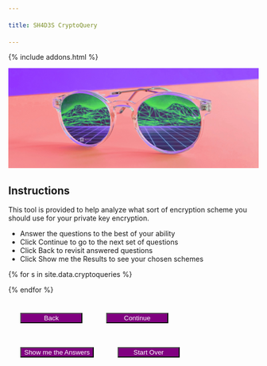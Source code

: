 ```yaml
---

title: SH4D3S CryptoQuery

---
```

<style>
button {
    margin: 24px;
    background: purple;
    color: white;
    min-width: 125px;
}

section {
    margin-bottom: 24px;
    display: none;
}

.subquestion {
    margin-left: 45px;
    display: none;
    margin-bottom: 0px;
}
.nosoup {
    display: none;
}
#error {
    display:none;
    font-weight: bold;
    color: black;
    background: red;
}

.blurb {
    font-size: smaller;
    background: lightgrey;
    color: black;
    margin-left: 12px;
    padding: 4px;
    border-radius: 8px;
}
</style>
{% include addons.html %}

![header image](/assets/images/sh4d3s_cp2.png)


## Instructions
This tool is provided to help analyze what sort of encryption scheme you should use for your private key encryption.

* Answer the questions to the best of your ability
* Click Continue to go to the next set of questions
* Click Back to revisit answered questions
* Click Show me the Results to see your chosen schemes

<div id='error'>Please answer all questions in this section to continue</div>
{% for s in site.data.cryptoqueries %}
<section id="{{s.secid}}">
<h3>{{ s.section }}</h3>
{% assign inputtype = 'radio' %}
{% for q in s.questions %}
{% if q.type == 'multichoice' %}
{% assign inputtype = 'checkbox' %}
{% endif %}

<strong>Q: {{ q.q }}</strong><br>
{% if q.type == 'singlechoice' or q.type == 'multichoice' %}
{% for a in q.answers %}
<div>
<input type='{{ inputtype }}' id="{{a.id}}" name="{{q.qid}}" value="{{a.a}}" data-subq="{{a.questions.size}}"/>
<label for="{{a.id}}">{{a.a}}</label><br>

{% if a.questions.size > 0 %}
<section class='subquestion'>
{% for subq in a.questions %}
<strong>Q: {{ subq.q }}</strong><br>
{% if subq.type == 'singlechoice' %}
{% for a in subq.answers %}
<input type='radio' id="{{a.id}}" name="{{subq.qid}}" value="{{a.a}}"/>
<label for="{{a.id}}">{{a.a}}</label><br>
{%if a.id == 'a3q5' %}
<div class='nosoup'><a href="https://knowyourmeme.com/memes/no-soup-for-you-soup-nazi" target="_blank"><img src="assets/images/nosoup.jpg"><br>We will assume the answer is false.</a></div>
{%endif%}
{% endfor %} <!-- for a in subq.answers -->
{% endif %} <!-- if subq.type == 'singlechoice' -->
{% if subq.type == 'dropdown' %}
<select id="{{a.id}}" name="{{q.qid}}">
{% for a in subq.answers %}
<option value="{{a.a}}">{{a.a}}</option>
{% endfor %} <!-- for a in subq.answers -->
</select><br>
{% endif %} <!-- if subq.type == 'dropdown' -->
<br>
{% endfor %} <!-- for subq in a.questions -->
</section>
{% endif %} <!-- if a.questions.size > 0 -->
</div>
{% endfor %} <!-- for a in q.answers -->

{% endif %} <!-- if q.type == 'singlechoice' or q.type == 'multichoice' -->

{% if q.type == 'dropdown' %}
<select id="{{a.id}}" name="{{q.qid}}">
{% for a in q.answers %}
<div>
<option value="{{a.a}}">{{a.a}}</option>
{% endfor %}
</select><br>
{% endif %}

<br>
{% endfor %}
</section>

{% endfor %}

<section id='final'>

</section>

<button id='prevSection'>Back</button><button id='nextSection'>Continue</button><button id='showAnswers'>Show me the Answers</button><button id='startOver'>Start Over</button>


<script type='text/javascript'>
var on_section = 's1';
var sections = ['s1','s2','s3'];   
var all_answers = {
        "a1q4": [ "a1","a2","a3","a4","a5","a6","a7","a8","a9","a10","a11","a12","a13" ],
        "a2q4":  [ "a4","a5","a6","a7","a8","a9","a10","a11","a12","a13","a14"],
        "a3q4":  [ "a4","a5","a6","a7","a8","a9","a10","a11","a12","a13" ],
        "a1q1": ["a1","a2","a3","a4","a5","a6","a7","a9","a10","a12","a13","a14"],
        "a2q1": ["a1","a2","a3","a4","a5","a6","a7","a8","a9","a10","a11","a12","a13","a14"],
        "a1q2": ["a1","a2","a11"],
        "a2q2": ["a1","a2","a3","a4","a5","a6","a7","a8","a9","a10","a11","a12","a13","a14"],
        "a1q3": ["a1","a2","a3","a11"],
        "a2q3": ["a1","a2","a3","a4","a5","a6","a7","a8","a9","a10","a11","a12","a13","a14"],
        "a1q5": ["a4","a5","a6","a7","a10","a13","a14"],
        "a2q5": ["a1","a2","a3","a4","a5","a6","a7","a8","a9","a10","a11","a12","a13"],
        "a3q5": ["a1","a2","a3","a4","a5","a6","a7","a8","a9","a10","a11","a12","a13"],
        "a1q6": ["a5","a6","a7","a11","a14"],
        "a2q6": ["a1","a2","a3", "a4", "a5","a8","a9","a10","a12","a13","a14"],
        "a3q6": ["a3","a4", "a5","a8","a9","a10","a12","a13","a14"],
        "a1q7": ["a1","a3","a11"],
        "a2q7": ["a2","a8","a9","a12"],
        "a3q7": ["a4","a5","a6","a7","a10","a13","a14"]
        };
var chosen_answers = ["a1","a2","a3","a4","a5","a6","a7","a8","a9","a10","a11","a12","a13","a14","a15"];
var running_answers = [["a1","a2","a3","a4","a5","a6","a7","a8","a9","a10","a11","a12","a13","a14","a15"]];

$(function () {

    init();
   

   $('#nextSection').click(function() {
       $('#error').hide();
        add_answers = [];
        qcount = 0;
        acount = 0;
        $(':radio').each(function () {
            if($(this).is(':visible') && $(this).is(":checked") && $(this).data('subq') != '1'){
                add_answers.push(all_answers[$(this).attr('id')]);
            }

            if($(this).is(':visible') && $(this).is(':checked')) {
                acount +=1;
            }
        });
        
        $(':checkbox').each(function () {
            if($(this).is(':visible') && $(this).is(":checked") && $(this).data('subq') != '1'){
                add_answers.push(all_answers[$(this).attr('id')]);                
            }
            if($(this).is(':visible') && $(this).is(':checked')) {
                acount +=1;
            }
        });
       
       $('strong').each(function(){
           
           if($(this).is(':visible'))
                qcount += 1;                
       });
       
        if(acount < qcount) {
            $('#error').show();
            return;
        }

        for(let ans in add_answers) {
            addAnswers(add_answers[ans]);
        }

        ndx = sections.indexOf(on_section);
        on_section = sections[ndx + 1];
        running_answers.push(chosen_answers);
        updateSections();
        if(on_section == sections[sections.length - 1])
        {
            $('#nextSection').hide();
            $('#showAnswers').show();
        }

        $('#prevSection').show();
   });

   $('#prevSection').click(function() {
       ndx = sections.indexOf(on_section);
       if(ndx > 0)
          on_section = sections[ndx - 1];

        running_answers.pop();
        chosen_answers = running_answers[running_answers.length - 1];
        //alert(chosen_answers);
        //alert(running_answers.length);
        updateSections();
        if(on_section == sections[0])
            $('#prevSection').hide();
        else {
            $('#nextSection').show();
            $('#showAnswers').hide();
        }
   });

   $('#showAnswers').click(function() {
       $('#error').hide();
        add_answers = [];
        qcount = 0;
        acount = 0;
        $(':radio').each(function () {
            if($(this).is(':visible') && $(this).is(":checked") && !$(this).data('subq') == '1'){
                add_answers.push(all_answers[$(this).attr('id')]);
                acount += 1;
            }
        });
        
        $(':checkbox').each(function () {
            if($(this).is(":visible") && $(this).is(":checked") && !$(this).data('subq') == '1'){
                add_answers.push(all_answers[$(this).attr('id')]);     
                acount += 1;           
            }
        });
        $('strong').each(function(){
           
           if($(this).is(':visible'))
                qcount += 1;                
       });
       
        if(acount < qcount) {
            $('#error').show();
            return;
        }
        for(let ans in add_answers) {
            addAnswers(add_answers[ans]);
        }
        
        running_answers.push(chosen_answers);
        goto_answers();
   })

   $(':radio').click(function () {
       var groupname = $(this).attr('name');
       $("input[name^='" + groupname + "']").not(':checked').off('deselect').on('deselect', function() {
            $(this).each(function(i, e) {
                $(e).siblings('.subquestion').hide(400, 'swing');
                if($(e).attr('id') == 'a3q5')
                    $(e).siblings('.nosoup').hide();
            });
        }).trigger('deselect');

       if($(this).data('subq') == '1' && $(this).is(":checked")) {
            $(this).siblings('.subquestion').show(400, 'swing'); // why does this not work?
        }

        if($(this).attr('id') == 'a3q5' && $(this).is(":checked")) {
            $(this).siblings('.nosoup').show();
        }

   });

   $(':checkbox').click(function() {
        if($(this).data('subq') == '1') {
            if($(this).is(":not(:checked)"))
                $(this).siblings('.subquestion').hide(400, 'swing'); 
            else
                $(this).siblings('.subquestion').show(400, 'swing'); 
        }
        
   });

    $('#startOver').click(function() {
        init();
    });
});

function addAnswers(answers) {
    if(running_answers.length <= 0) {
        chosen_answers = answers;
    }
    else {
        for(let ans in chosen_answers){
            if(answers.indexOf(chosen_answers[ans]) < 0){
                chosen_answers.splice(ans, 1);
            }
        }                
    }
}


function updateSections(initial = false) {
    $('section').each(function () {
       if($(this).attr('id') != on_section) {
           if(initial){           
                $(this).hide();
           }
           else if($(this).attr('class') != 'subquestion')
                $(this).hide(400, 'swing');
       }
       else {
           $(this).show(400, 'swing');
       }
   });
};

function getscheme(scheme_id) {
    var scheme = {}
    var schemes = { "schemes": [
            { "name":"DES", "id":"a1" , "url":"https://en.wikipedia.org/wiki/Data_Encryption_Standard", "blurb":"<i>A symmetric-key block cipher designed by IBM in the early 1970s. It has since been replaced by more secure algorithms.</i><br><strong>Key Sizes:</strong> 56 bits<br><strong>Block Sizes:</strong> 64 bits<br><strong>Structure:</strong> Feistel Network<br><strong>Rounds:</strong> 16<br><strong>Security:</strong> Any small round variant of DES can be broken because of the small avalanche factor. DES is also considered relatively insecure due to the feasibility of brute force attacks. In 1997, researchers broke a message encrypted with DES in 96 days. In 2017, a chosen-plaintext attack utilizing a rainbow table was able to recover the DES key for a single chosen plaintext in 25 seconds.<br><strong>Efficiency:</strong> Slower than AES"},
            { "name":"Triple DES", "id":"a2", "url":"https://en.wikipedia.org/wiki/Triple_DES", "blurb":"<i>Triple DES, like its namesake, applies the DES cipher three times to each data block. While not as efficient as later algorithms, it is still used among certain industries and libraries. Recent guidelines propose that usage of Triple DES be disallowed after 2023.</i><br><strong>Key Sizes:</strong> 168 bits (56 x 3)<br><strong>Block Sizes:</strong> 64 bits<br><strong>Structure:</strong> Feistel Network<br><strong>Rounds:</strong> 48 (16 x 3)<br><strong>Security:</strong>Triple DES has a short block size of 64 bits, making it vulnerable to block collision attacks. However, its not known to be efficiently breakable. Researchers were able to obtain a collision after 2^20 blocks which took 25 minutes<br><strong>Efficiency:</strong> Slower than DES"},
            { "name":"AES in ECB mode", "id":"a3", "url":"http://www.cryptogrium.com/aes-encryption-online-ecb.html#:~:text=Electronic%20Codebook%20%28ECB%29%20mode%20is%20the%20simplest%20encryption,key%20size%20of%20128%2C%20192%20or%20256%20bits.", "blurb":"<strong>Advanced Encryption Standard</strong><br><i>The successor to DES, AES is widely adopted and supported symmetric algorithm significantly faster than DES and Triple DES. AES is also the U.S. Federal Information Processing Standard and has been approved by the National Security Agency for top secret information.</i><br><strong>Key Sizes:</strong> 128, 192, or 256 bits<br><strong>Block Sizes:</strong> 128 bits<br><strong>Structure:</strong> Substitution-Permutation Network<br><strong>Rounds:</strong> 10, 12, or 14<br><strong>Security:</strong> Not known to be efficiently breakable<br><strong>Efficiency:</strong> Fast enough for almost all applications (except for resource-constrained devices)<br><br><strong>Electronic Code Book Mode</strong><br><i>Block Cipher</i><br><strong>Details:</strong> No initialization vector. ECB Mode uses the same function on each message block and the encryption scheme is deterministic so it cannot satisfy IND-CPA<br><strong>Security:</strong> ECB Mode leaks block equality and may leak images<br><strong>Efficiency:</strong> Fastest"},
            { "name":"AES in CBC mode", "id":"a4", "url":"https://tools.ietf.org/html/rfc3268", "blurb":"<strong>Advanced Encryption Standard</strong><br><i>The successor to DES, AES is widely adopted and supported symmetric algorithm significantly faster than DES and Triple DES. AES is also the U.S. Federal Information Processing Standard and has been approved by the National Security Agency for top secret information.</i><br><strong>Key Sizes:</strong> 128, 192, or 256 bits<br><strong>Block Sizes:</strong> 128 bits<br><strong>Structure:</strong> Substitution-Permutation Network<br><strong>Rounds:</strong> 10, 12, or 14<br><strong>Security:</strong> Not known to be efficiently breakable<br><strong>Efficiency:</strong> Fast enough for almost all applications (except for resource-constrained devices)<br><br><strong>Cipher Block Chaining Mode</strong><br><i>Block Cipher</i><br><strong>Details:</strong> Uses an initialization vector XOR-ed with the first message before going through the function. The drawback to CBC Mode is that its inherently sequential<br><strong>Security:</strong> Supports IND-CPA if cipher is a PRF<br><strong>Efficiency:</strong> Fast enough for almost all applications"},
            { "name":"AES in OFB mode", "id":"a5", "url":"https://www.includehelp.com/cryptography/output-feedback-mode-ofb-in-cryptography.aspx", "blurb":"<strong>Advanced Encryption Standard</strong><br><i>The successor to DES, AES is widely adopted and supported symmetric algorithm significantly faster than DES and Triple DES. AES is also the U.S. Federal Information Processing Standard and has been approved by the National Security Agency for top secret information.</i><br><strong>Key Sizes:</strong> 128, 192, or 256 bits<br><strong>Block Sizes:</strong> 128 bits<br><strong>Structure:</strong> Substitution-Permutation Network<br><strong>Rounds:</strong> 10, 12, or 14<br><strong>Security:</strong> Not known to be efficiently breakable<br><strong>Efficiency:</strong> Fast enough for almost all applications (except for resource-constrained devices)<br><br><strong>Output Feedback Mode</strong><br>Can be used as a Stream Cipher<br><strong>Details:</strong> Uses the initialization vector as input through the function, taking the output and using it as input for the next block. The pseudo-random stream can be computed in a preprocessing phase (before the message is available), allowing it to be used for streaming<br><strong>Security:</strong> Supports IND-CPA if cipher is a PRF<br><strong>Efficiency:</strong> Fast enough for almost all applications"},
            { "name":"AES in Counter (CTR) mode", "id":"a6", "url":"https://www.gurutechnologies.net/blog/aes-ctr-encryption-in-c/", "blurb":"<strong>Advanced Encryption Standard</strong><br><i>The successor to DES, AES is widely adopted and supported symmetric algorithm significantly faster than DES and Triple DES. AES is also the U.S. Federal Information Processing Standard and has been approved by the National Security Agency for top secret information.</i><br><strong>Key Sizes:</strong> 128, 192, or 256 bits<br><strong>Block Sizes:</strong> 128 bits<br><strong>Structure:</strong> Substitution-Permutation Network<br><strong>Rounds:</strong> 10, 12, or 14<br><strong>Security:</strong> Not known to be efficiently breakable<br><strong>Efficiency:</strong> Fast enough for almost all applications (except for resource-constrained devices)<br><br><strong>Counter Mode</strong><i>Can be used as a Stream Cipher</i><br><strong>Details:</strong> Uses a random n-bit initialization vector, denoted as a counter, and runs the input through the function. The counter iterates and is run through subsequent blocks. The pseudo-random stream can be computed in a preprocessing phase (before the message is available), allowing it to be used for streaming<br><strong>Security:</strong> Supports IND-CPA if cipher is a PRF<br><strong>Efficiency:</strong> Faster for almost all applications"},
            { "name":"AES in GCM mode", "id":"a7", "url":"https://en.wikipedia.org/wiki/Galois/Counter_Mode", "blurb":"<strong>Advanced Encryption Standard</strong><br><i>The successor to DES, AES is widely adopted and supported symmetric algorithm significantly faster than DES and Triple DES. AES is also the U.S. Federal Information Processing Standard and has been approved by the National Security Agency for top secret information.</i><br><strong>Key Sizes:</strong> 128, 192, or 256 bits<br><strong>Block Sizes:</strong> 128 bits<br><strong>Structure:</strong> Substitution-Permutation Network<br><strong>Rounds:</strong> 10, 12, or 14<br><strong>Security:</strong> Not known to be efficiently breakable<br><strong>Efficiency:</strong> Fast enough for almost all applications (except for resource-constrained devices)<br><br><strong>Galois Counter Mode</strong><br><i>Can be used as a Stream Cipher</i><br><strong>Details:</strong> Variant of Counter mode, using the Galois mode of authentication<br><strong>Security:</strong> Supports IND-CPA if cipher is a PRF<br><strong>Efficiency:</strong> Faster for almost all applications"},
            { "name":"IDEA", "id":"a8", "url":"https://en.wikipedia.org/wiki/International_Data_Encryption_Algorithm", "blurb":"<i>International Data Encryption Algorithm (IDEA) is a symmetric key block cipher intended as a replacement for DES. It has been used in Pretty Good Privacy (PGP) v2.0 and is an optional algorithm in the OpenPGP standard. The patents for IDEA have expired and the algorithm is now free for all uses.</i><br><strong>Key Sizes:</strong> 128 bits<br><strong>Block Sizes:</strong> 64 bits<br><strong>Structure:</strong> Lai-Massey Scheme<br><strong>Rounds:</strong> 8.5<br><strong>Security:</strong> Not known to be efficiently breakable. However, the simple key schedule makes IDEA subject to a class of weak keys (these were remedied by XORing each subkey with a 16-bit constant)<br><strong>Efficiency:</strong> Fast enough for almost all applications (except for resource-constrained devices)"},
            { "name":"SIMON", "id":"a9", "url":"https://en.wikipedia.org/wiki/Simon_%28cipher%29#:~:text=Description%20of%20the%20cipher%20The%20Simon%20block%20cipher,implementation%20is%20denoted%20as%20Simon2%20n%20%2F%20nm.", "blurb":"<i>SIMON is a family of lightweight block ciphers released by the U.S. National Security Agency and optimized for performance in hardware-based implementations. SIMON is denoted with a n-bit word, a block length of 2n, and a key length which is a multiple of n by m, m = {2, 3, or 4}. SIMON implementation is thus denoted as SIMON 2n/nm.</i><br><strong>Key Sizes:</strong> 64, 72, 96, 128, 144, 192, or 256 bits<br><strong>Block Sizes:</strong> 32, 48, 64, 96, or 128 bits<br><strong>Structure:</strong> Feistel Network<br><strong>Rounds:</strong> 32, 36, 42, 44, 52, 54, 68, 69, or 72<br><strong>Security:</strong> Breakable with large-computation attack especially on reduced round variants of SIMON. The best published attacks on SIMON involve differential cryptanalysis attacks and are only marginally faster than brute-force attacks<br><strong>Efficiency:</strong> Faster than AES, targeting usage on resource-constrained devices"},
            { "name":"Twofish", "id":"a10", "url":"https://www.schneier.com/academic/twofish/", "blurb":"<i>Twofish is a symmetric key block cipher and one of the five finalists of the Advanced Encryption Standard contest, intended as a replacement for DES. Twofish uses a Feistel network along with a series of precomputed key-dependent S-boxes and a complex key schedule. Twofish has not been patented and has been placed in the public domain.</i><br><strong>Key Sizes:</strong> 128, 192, or 256 bits<br><strong>Block Sizes:</strong> 128 bits<br><strong>Structure:</strong> Feistel Network<br><strong>Rounds:</strong> 16<br><strong>Security:</strong> Not known to be efficiently breakable. A cryptanalysis claims that it will take roughly 2^51 chosen plaintexts to find a good pair of truncated differentials<br><strong>Efficiency:</strong> Significantly slower than AES"},
            { "name":"RC4", "id":"a11", "url":"https://en.wikipedia.org/wiki/RC4", "blurb":"<i>Rivest Cipher 4 is an extremely simple and efficient stream cipher. While no longer used, RC4 was known for its use in insecure protocols such as WEP.</i><br><strong>Key Sizes:</strong> 40 to 2048 bits<br><strong>Rounds:</strong> 1<br><strong>Security:</strong> RC4 uses a pseudorandom keystream, initialized with a variable length key using a key scheduling algorithm. RC4 is probably well known for its weaknesses in one of its implementations in WEP. The keystream generated by RC4 was found to be biased towards certain sequences making it vulnerable to distinguishing attacks<br><strong>Efficiency:</strong> Highly efficient"},
            { "name":"RC5", "id":"a12", "url":"https://en.wikipedia.org/wiki/RC5", "blurb":"<i>Rivest Cipher 5 is a symmetric key block cipher that uses data-dependent rotations in a Feistel-like Network.</i><br><strong>Key Sizes:</strong> 0 to 2040 bits<br><strong>Block Sizes:</strong> 32, 64, or 128 bits<br><strong>Structure:</strong> Feistel-like Network<br><strong>Rounds:</strong> 1 to 255<br><strong>Security:</strong> Not efficiently breakable. Researchers have been able to perform a differential attack against a 12-round RC5 with 64 bit blocks using 2^44 chosen plaintexts. Accordingly, the developers claim that 18-20 rounds are sufficient protection<br><strong>Efficiency:</strong> Efficient due to general structure of the algorithm and its use of primitive computer operations like XOR and shift."},
            { "name":"RC6", "id":"a13", "url":"https://en.wikipedia.org/wiki/RC6", "blurb":"<i>Rivest Cipher 6 is a symmetric key block cipher and one of the five finalists of the Advanced Encryption Standard contest, intended as a replacement for DES. The cipher is similar to RC5, uses data dependent rotations, modular addition, and XOR operations. RC6 has been likened to interweaving two parallel RC5 encryption processes. While developed by RSA Security, the patents for RC6 expired between 2015 and 2017.</i><br><strong>Key Sizes:</strong> 128, 192, or 256 bits<br><strong>Block Sizes:</strong> 128 bits<br><strong>Structure:</strong> Feistel Network<br><strong>Rounds:</strong> 20<br><strong>Security:</strong> Not efficiently breakable<br><strong>Efficiency:</strong> Less than RC5"},
            { "name":"One Time Pad", "id":"a14", "url":"https://en.wikipedia.org/wiki/One-time_pad", "blurb":"<i>In order to be a true OTP: 1) the key must be truly random (not pseudorandom); 2) the key must be as long if not longer than the plaintext; 3) they key cannot be reused in whole or in part; and 4) the key must be kept secret.</i><br><strong>Security:</strong> When those conditions are met, the OTP maintains the property of perfect secrecy<br><strong>Efficiency:</strong> Generating true randomness for the key is highly inefficient but the XOR operation against the message is extremely efficient."},
            { "name":"No soup for you!", "id":"a15", "url":"https://knowyourmeme.com/memes/no-soup-for-you-soup-nazi"}
        ]};

    for(let sch in schemes['schemes']) {

        if(schemes['schemes'][sch]['id'] == scheme_id)
            return schemes['schemes'][sch];
    }
    return scheme;
}
function goto_answers() {
    htmlstr = "After evaluating your answers, the cryptographic schemes you should pursue are:<p>";
    if(chosen_answers.length > 0)
    {
        htmlstr += "<ul>";
        for(let ans in chosen_answers) {
            scheme = getscheme(chosen_answers[ans]);
            if(scheme && scheme['id'] != 'a15'){
                htmlstr += "<li><a href='" + scheme['url'] + "'>" + scheme['name'] + "</a><div class='blurb'>" + scheme['blurb'] + "</div></li>";
            }
        }
        htmlstr += "</ul>";
    } else {
        htmlstr = "Oops!  Looks like we couldn't find a good match with your requested parameters!"
    }
    $('#final').html(htmlstr);
    $('section').each(function () {
       if($(this).attr('id') != 'final') {
          $(this).hide(400, 'swing');           
       }
   });
    $('#final').show();
    $('#startOver').show();
    $('#prevSection').hide();
    $('#showAnswers').hide();
}

function init() {
    on_section = 's1';
    updateSections(true);
    $('#prevSection').hide();
    $('#showAnswers').hide();
    $('#startOver').hide();
    $('#final').hide();
    $('#nextSection').show();
    $('.nosoup').hide();
    $(':radio').each(function() {
        $(this).prop('checked', false);
    });
    $(':checkbox').each(function() {
        $(this).prop('checked', false);
    });

    chosen_answers = ["a1","a2","a3","a4","a5","a6","a7","a8","a9","a10","a11","a12","a13","a14","a15"];
    running_answers = [["a1","a2","a3","a4","a5","a6","a7","a8","a9","a10","a11","a12","a13","a14","a15"]];
}
</script>

